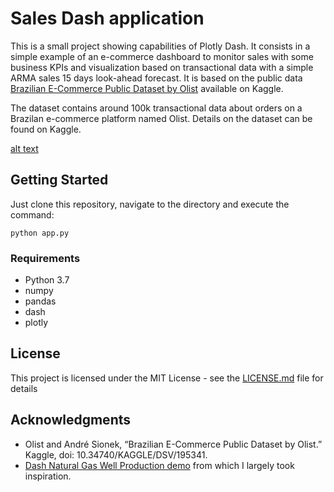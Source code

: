 # Sales Dash application

This is a small project showing capabilities of Plotly Dash. It consists in a simple example of an e-commerce dashboard to monitor sales with some business KPIs and visualization based on transactional data with a simple ARMA sales 15 days look-ahead forecast. It is based on the public data [Brazilian E-Commerce Public Dataset by Olist](https://www.kaggle.com/olistbr/brazilian-ecommerce) available on Kaggle.

The dataset contains around 100k transactional data about orders on a Brazilan e-commerce platform named Olist. Details on the dataset can be found on Kaggle.

[alt text](/screenshot/test.gif "Demo")

## Getting Started

Just clone this repository, navigate to the directory and execute the command:
```
python app.py
```

### Requirements

* Python 3.7
* numpy
* pandas
* dash
* plotly

## License

This project is licensed under the MIT License - see the [LICENSE.md](LICENSE.md) file for details

## Acknowledgments

* Olist and André Sionek, “Brazilian E-Commerce Public Dataset by Olist.” Kaggle, doi: 10.34740/KAGGLE/DSV/195341.
* [Dash Natural Gas Well Production demo](https://github.com/plotly/dash-sample-apps/tree/master/apps/dash-oil-and-gas) from which I largely took inspiration.

